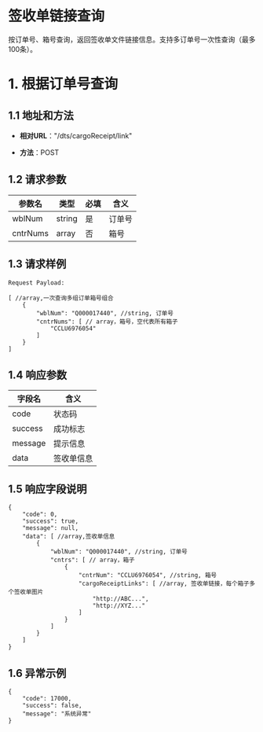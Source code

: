 # 签收单链接查询 #

按订单号、箱号查询，返回签收单文件链接信息。支持多订单号一次性查询（最多100条）。


# 1. 根据订单号查询 #

## 1.1 地址和方法 ##

* **相对URL**："/dts/cargoReceipt/link"

* **方法**：POST

## 1.2 请求参数 ##
参数名 | 类型 | 必填 | 含义 
-----|-----|-----|-----
wblNum | string | 是 | 订单号 
cntrNums | array | 否 | 箱号 

## 1.3 请求样例 ##
```
Request Payload:

[ //array,一次查询多组订单箱号组合
    {
        "wblNum": "Q000017440", //string, 订单号
        "cntrNums": [ // array，箱号，空代表所有箱子
            "CCLU6976054"
        ]
    }
]
```

## 1.4 响应参数 ##

字段名 |含义
-----|-----
code | 状态码
success | 成功标志
message | 提示信息
data | 签收单信息

## 1.5 响应字段说明 ##
```
{
    "code": 0,
    "success": true,
    "message": null,
    "data": [ //array,签收单信息
        {
            "wblNum": "Q000017440", //string, 订单号
            "cntrs": [ // array，箱子
                {
                    "cntrNum": "CCLU6976054", //string, 箱号
                    "cargoReceiptLinks": [ //array, 签收单链接，每个箱子多个签收单图片
                        "http://ABC...",
                        "http://XYZ..."
                    ]
                }
            ]
        }
    ]
}
```
## 1.6 异常示例 ##


```
{
    "code": 17000,
    "success": false,
    "message": "系统异常"
}
```
